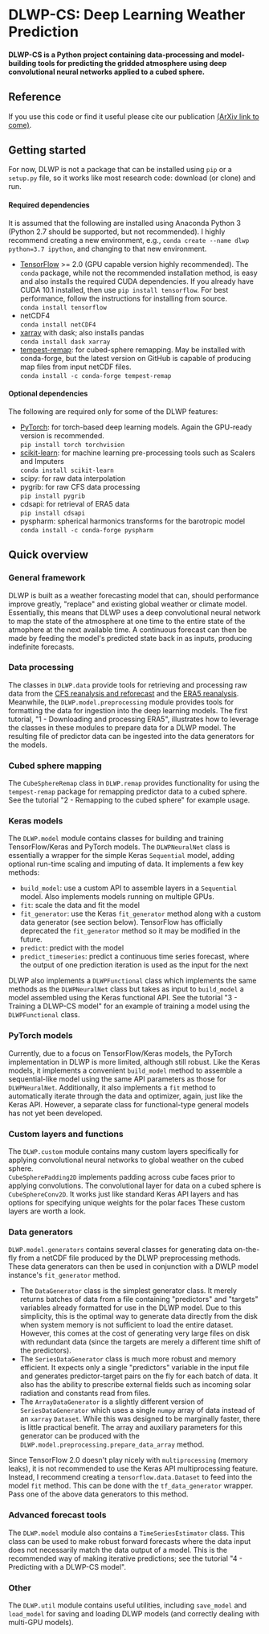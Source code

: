 # DLWP-CS: Deep Learning Weather Prediction

#### DLWP-CS is a Python project containing data-processing and model-building tools for predicting the gridded atmosphere using deep convolutional neural networks applied to a cubed sphere.

## Reference

If you use this code or find it useful please cite our publication [(ArXiv link to come)](https://atmos.washington.edu/~jweyn).

## Getting started

For now, DLWP is not a package that can be installed using `pip` or a `setup.py` file, so it works like most research code: download (or clone) and run.

#### Required dependencies

It is assumed that the following are installed using Anaconda Python 3 (Python 2.7 should be supported, but not recommended). 
I highly recommend creating a new environment, e.g., `conda create --name dlwp python=3.7 ipython`, and changing to that new environment.

- [TensorFlow](https://www.tensorflow.org) >= 2.0 (GPU capable version highly recommended). 
The `conda` package, while not the recommended installation method, is easy and also installs the required CUDA dependencies. 
If you already have CUDA 10.1 installed, then use `pip install tensorflow`.
For best performance, follow the instructions for installing from source.   
  `conda install tensorflow`
- netCDF4  
  `conda install netCDF4`
- [xarray](http://xarray.pydata.org/en/stable/) with dask; also installs pandas  
  `conda install dask xarray`
- [tempest-remap](https://github.com/ClimateGlobalChange/tempestremap): for cubed-sphere remapping. 
May be installed with conda-forge, but the latest version on GitHub is capable of producing map files from input netCDF files.  
  `conda install -c conda-forge tempest-remap`

#### Optional dependencies

The following are required only for some of the DLWP features:

- [PyTorch](https://pytorch.org): for torch-based deep learning models. 
Again the GPU-ready version is recommended.  
  `pip install torch torchvision`
- [scikit-learn](https://scikit-learn.org/stable/): for machine learning pre-processing tools such as Scalers and Imputers  
  `conda install scikit-learn`
- scipy: for raw data interpolation
- pygrib: for raw CFS data processing  
  `pip install pygrib`
- cdsapi: for retrieval of ERA5 data  
  `pip install cdsapi`
- pyspharm: spherical harmonics transforms for the barotropic model  
  `conda install -c conda-forge pyspharm`

## Quick overview

### General framework

DLWP is built as a weather forecasting model that can, should performance improve greatly, "replace" and existing global weather or climate model. 
Essentially, this means that DLWP uses a deep convolutional neural network to map the state of the atmosphere at one time to the entire state of the atmophere at the next available time. 
A continuous forecast can then be made by feeding the model's predicted state back in as inputs, producing indefinite forecasts.

### Data processing

The classes in `DLWP.data` provide tools for retrieving and processing raw data from the [CFS reanalysis and reforecast](https://www.ncdc.noaa.gov/data-access/model-data/model-datasets/climate-forecast-system-version2-cfsv2) and the [ERA5 reanalysis](https://www.ecmwf.int/en/forecasts/datasets/reanalysis-datasets/era5). 
Meanwhile, the `DLWP.model.preprocessing` module provides tools for formatting the data for ingestion into the deep learning models. 
The first tutorial, "1 - Downloading and processing ERA5", illustrates how to leverage the classes in these modules to prepare data for a DLWP model.
The resulting file of predictor data can be ingested into the data generators for the models.

### Cubed sphere mapping

The `CubeSphereRemap` class in `DLWP.remap` provides functionality for using the `tempest-remap` package for remapping predictor data to a cubed sphere. 
See the tutorial "2 - Remapping to the cubed sphere" for example usage.

### Keras models

The `DLWP.model` module contains classes for building and training TensorFlow/Keras and PyTorch models. 
The `DLWPNeuralNet` class is essentially a wrapper for the simple Keras `Sequential` model, adding optional run-time scaling and imputing of data. 
It implements a few key methods:

- `build_model`: use a custom API to assemble layers in a `Sequential` model. 
Also implements models running on multiple GPUs.  
- `fit`: scale the data and fit the model  
- `fit_generator`: use the Keras `fit_generator` method along with a custom data generator (see section below). 
TensorFlow has officially deprecated the `fit_generator` method so it may be modified in the future.  
- `predict`: predict with the model  
- `predict_timeseries`: predict a continuous time series forecast, where the output of one prediction iteration is used as the input for the next  

DLWP also implements a `DLWPFunctional` class which implements the same methods as the `DLWPNeuralNet` class but takes as input to `build_model` a model assembled using the Keras functional API. 
See the tutorial "3 - Training a DLWP-CS model" for an example of training a model using the `DLWPFunctional` class.

### PyTorch models

Currently, due to a focus on TensorFlow/Keras models, the PyTorch implementation in DLWP is more limited, although still robust. 
Like the Keras models, it implements a convenient `build_model` method to assemble a sequential-like model using the same API parameters as those for `DLWPNeuralNet`. 
Additionally, it also implements a `fit` method to automatically iterate through the data and optimizer, again, just like the Keras API. 
However, a separate class for functional-type general models has not yet been developed.

### Custom layers and functions

The `DLWP.custom` module contains many custom layers specifically for applying convolutional neural networks to global weather on the cubed sphere.  
`CubeSpherePadding2D` implements padding across cube faces prior to applying convolutions. 
The convolutional layer for data on a cubed sphere is `CubeSphereConv2D`. 
It works just like standard Keras API layers and has options for specifying unique weights for the polar faces
These custom layers are worth a look.

### Data generators

`DLWP.model.generators` contains several classes for generating data on-the-fly from a netCDF file produced by the DLWP preprocessing methods. 
These data generators can then be used in conjunction with a DWLP model instance's `fit_generator` method.
- The `DataGenerator` class is the simplest generator class. 
It merely returns batches of data from a file containing "predictors" and "targets" variables already formatted for use in the DLWP model. 
Due to this simplicity, this is the optimal way to generate data directly from the disk when system memory is not sufficient to load the entire dataset. 
However, this comes at the cost of generating very large files on disk with redundant data (since the targets are merely a different time shift of the predictors).
- The `SeriesDataGenerator` class is much more robust and memory efficient. 
It expects only a single "predictors" variable in the input file and generates predictor-target pairs on the fly for each batch of data. 
It also has the ability to prescribe external fields such as incoming solar radiation and constants read from files. 
- The `ArrayDataGenerator` is a slightly different version of `SeriesDataGenerator` which uses a single `numpy` array of data instead of an `xarray` `Dataset`. 
While this was designed to be marginally faster, there is little practical benefit. 
The array and auxiliary parameters for this generator can be produced with the `DLWP.model.preprocessing.prepare_data_array` method.

Since TensorFlow 2.0 doesn't play nicely with `multiprocessing` (memory leaks), it is not recommended to use the Keras API multiprocessing feature. 
Instead, I recommend creating a `tensorflow.data.Dataset` to feed into the model `fit` method. 
This can be done with the `tf_data_generator` wrapper. 
Pass one of the above data generators to this method.


### Advanced forecast tools

The `DLWP.model` module also contains a `TimeSeriesEstimator` class. 
This class can be used to make robust forward forecasts where the data input does not necessarily match the data output of a model.
This is the recommended way of making iterative predictions; see the tutorial "4 - Predicting with a DLWP-CS model".

### Other

The `DLWP.util` module contains useful utilities, including `save_model` and `load_model` for saving and loading DLWP models (and correctly dealing with multi-GPU models).
